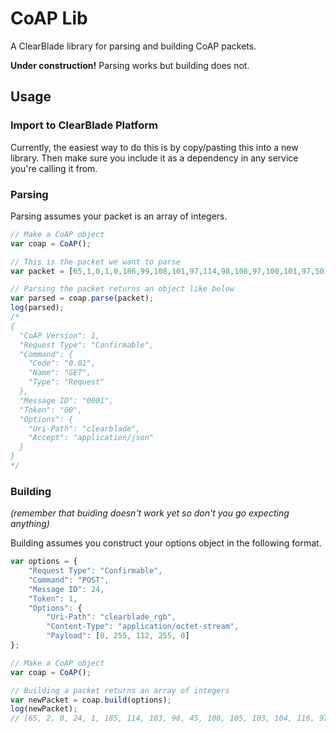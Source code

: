 # CoAP Lib

A ClearBlade library for parsing and building CoAP packets.

**Under construction!**
Parsing works but building does not.

## Usage

### Import to ClearBlade Platform

Currently, the easiest way to do this is by copy/pasting this into a new library.
Then make sure you include it as a dependency in any service you're calling it from. 

### Parsing

Parsing assumes your packet is an array of integers. 

```javascript
// Make a CoAP object
var coap = CoAP();

// This is the packet we want to parse
var packet = [65,1,0,1,0,186,99,108,101,97,114,98,108,97,100,101,97,50];

// Parsing the packet returns an object like below
var parsed = coap.parse(packet);
log(parsed);
/*
{
  "CoAP Version": 1,
  "Request Type": "Confirmable",
  "Command": {
    "Code": "0.01",
    "Name": "GET",
    "Type": "Request"
  },
  "Message ID": "0001",
  "Token": "00",
  "Options": {
    "Uri-Path": "clearblade",
    "Accept": "application/json"
  }
}
*/
```

### Building

_(remember that buiding doesn't work yet so don't you go expecting anything)_

Building assumes you construct your options object in the following format.

```javascript
var options = {
	"Request Type": "Confirmable",
	"Command": "POST",
	"Message ID": 24,
	"Token": 1,
	"Options": {
		"Uri-Path": "clearblade_rgb",
		"Content-Type": "application/octet-stream",
		"Payload": [0, 255, 112, 255, 0]
};

// Make a CoAP object
var coap = CoAP();

// Building a packet returns an array of integers
var newPacket = coap.build(options);
log(newPacket);
// [65, 2, 0, 24, 1, 185, 114, 103, 98, 45, 108, 105, 103, 104, 116, 97, 42, 255, 0, 255, 112, 255, 0]
```